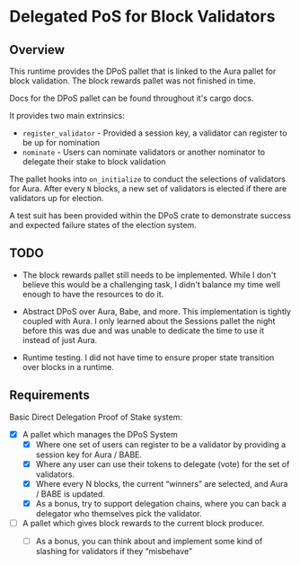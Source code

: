 # Delegated PoS for Block Validators

## Overview
This runtime provides the DPoS pallet that is linked to the Aura pallet for 
block validation. The block rewards pallet was not finished in time.

Docs for the DPoS pallet can be found throughout it's cargo docs.

It provides two main extrinsics:
- `register_validator` - Provided a session key, a validator can register to be up for 
nomination
- `nominate` - Users can nominate validators or another nominator to delegate 
their stake to block validation

The pallet hooks into `on_initialize` to conduct the selections of validators 
for Aura. After every `N` blocks, a new set of validators is elected if there 
are validators up for election.

A test suit has been provided within the DPoS crate to demonstrate success and 
expected failure states of the election system.

## TODO

- The block rewards pallet still needs to be implemented. While I don't believe 
this would be a challenging task, I didn't balance my time well enough to have 
the resources to do it.

- Abstract DPoS over Aura, Babe, and more. This implementation is tightly 
coupled with Aura. I only learned about the Sessions pallet the night before 
this was due and was unable to dedicate the time to use it instead of just Aura.

- Runtime testing. I did not have time to ensure proper state transition over 
blocks in a runtime. 

## Requirements

Basic Direct Delegation Proof of Stake system:
- [X] A pallet which manages the DPoS System
  - [X] Where one set of users can register to be a validator by providing a session 
  key for Aura / BABE.
  - [X] Where any user can use their tokens to delegate (vote) for the set of 
  validators.
  - [X] Where every N blocks, the current “winners” are selected, and Aura / BABE is 
  updated.
  - [X] As a bonus, try to support delegation chains, where you can back a delegator 
  who themselves pick the validator.
- [ ] A pallet which gives block rewards to the current block producer.
  - [ ] As a bonus, you can think about and implement some kind of slashing for 
  validators if they “misbehave”

